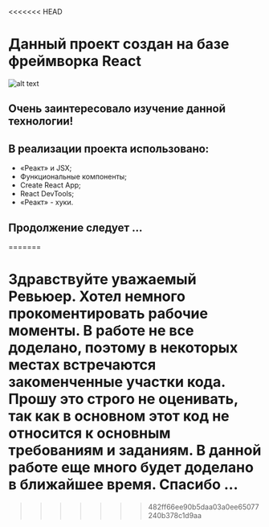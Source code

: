 <<<<<<< HEAD
# Данный проект создан на базе фреймворка React

![alt text](https://codeworksbd.com/wp-content/uploads/2019/11/ReactJS.png)

## Очень заинтересовало изучение данной технологии! 

## В реализации проекта использовано:
* «Реакт» и JSX;
* Функциональные компоненты;
* Create React App;
* React DevTools;
*  «Реакт» - хуки.

## Продолжение следует ...

=======
# Здравствуйте уважаемый Ревьюер. Хотел немного прокоментировать рабочие моменты. В работе не все доделано, поэтому в некоторых местах встречаются закоменченные участки кода. Прошу это строго не оценивать, так как в основном этот код не относится к основным требованиям и заданиям. В данной работе еще много будет доделано в ближайшее время. Спасибо ...
>>>>>>> 482ff66ee90b5daa03a0ee65077240b378c1d9aa
